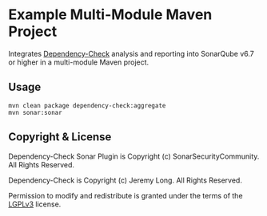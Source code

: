 Example Multi-Module Maven Project
=====================================

Integrates [Dependency-Check] analysis and reporting into SonarQube v6.7 or higher in a multi-module Maven project.
 
Usage
-------------------

```
mvn clean package dependency-check:aggregate
mvn sonar:sonar
```

Copyright & License
-------------------

Dependency-Check Sonar Plugin is Copyright (c) SonarSecurityCommunity. All Rights Reserved.

Dependency-Check is Copyright (c) Jeremy Long. All Rights Reserved.

Permission to modify and redistribute is granted under the terms of the [LGPLv3] license.

  [LGPLv3]: http://www.gnu.org/licenses/lgpl.txt
  [Dependency-Check]: https://www.owasp.org/index.php/OWASP_Dependency_Check

